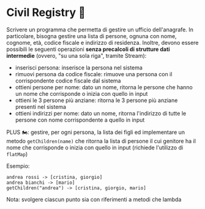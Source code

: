 # Civil Registry 🛵

Scrivere un programma che permetta di gestire un ufficio dell'anagrafe. In particolare, bisogna
gestire una lista di persone, ognuna con nome, cognome, età, codice fiscale e indirizzo di residenza.
Inoltre, devono essere possibili le seguenti operazioni **senza precalcoli di strutture dati intermedie** (ovvero, "su una sola riga", tramite Stream):

- inserisci persona: inserisce la persona nel sistema
- rimuovi persona da codice fiscale: rimuove una persona con il corrispondente codice fiscale dal sistema
- ottieni persone per nome: dato un nome, ritorna le persone che hanno un nome che corrisponde
 o inizia con quello in input
- ottieni le 3 persone più anziane: ritorna le 3 persone più anziane presenti nel sistema
- ottieni indirizzi per nome: dato un nome, ritorna l'indirizzo di tutte le persone con nome 
corrispondente a quello in input

PLUS 🏍: gestire, per ogni persona, la lista dei figli ed implementare un metodo `getChildren(name)`
 che ritorna la lista di persone il cui genitore ha il nome che corrisponde o inizia con quello in input (richiede l'utilizzo di `flatMap`)
 
 Esempio: 
 
 ```
 andrea rossi -> [cristina, giorgio]
 andrea bianchi -> [mario]
 getChildren("andrea") -> [cristina, giorgio, mario]
 ```
 
 Nota: svolgere ciascun punto sia con riferimenti a metodi che lambda
  
